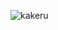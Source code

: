 ![kakeru](https://user-images.githubusercontent.com/111218884/194599461-06e3aaa3-9398-407f-b9b3-0ffdc0ea8b0c.png)
